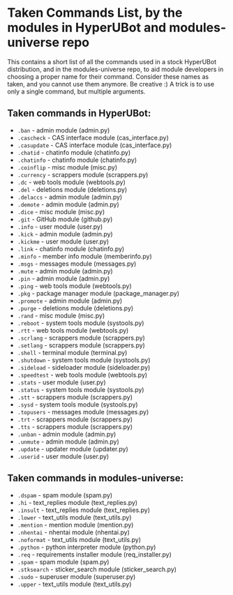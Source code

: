 # Taken Commands List, by the modules in HyperUBot and modules-universe repo

This contains a short list of all the commands used in a stock HyperUBot distribution, and in the modules-universe repo, to aid module developers in choosing a proper name for their command. Consider these names as taken, and you cannot use them anymore. Be creative :) A trick is to use only a single command, but multiple arguments.

## Taken commands in HyperUBot:

 - `.ban` - admin module (admin.py)
 - `.cascheck` - CAS interface module (cas_interface.py)
 - `.casupdate` - CAS interface module (cas_interface.py)
 - `.chatid` - chatinfo module (chatinfo.py)
 - `.chatinfo` - chatinfo module (chatinfo.py)
 - `.coinflip` - misc module (misc.py)
 - `.currency` - scrappers module (scrappers.py)
 - `.dc` - web tools module (webtools.py)
 - `.del` - deletions module (deletions.py)
 - `.delaccs` - admin module (admin.py)
 - `.demote` - admin module (admin.py)
 - `.dice` - misc module (misc.py)
 - `.git` - GitHub module (github.py)
 - `.info` - user module (user.py)
 - `.kick` - admin module (admin.py)
 - `.kickme` - user module (user.py)
 - `.link` - chatinfo module (chatinfo.py)
 - `.minfo` - member info module (memberinfo.py)
 - `.msgs` - messages module (messages.py)
 - `.mute` - admin module (admin.py)
 - `.pin` - admin module (admin.py)
 - `.ping` - web tools module (webtools.py)
 - `.pkg` - package manager module (package_manager.py)
 - `.promote` - admin module (admin.py)
 - `.purge` - deletions module (deletions.py)
 - `.rand` - misc module (misc.py)
 - `.reboot` - system tools module (systools.py)
 - `.rtt` - web tools module (webtools.py)
 - `.scrlang` - scrappers module (scrappers.py)
 - `.setlang` - scrappers module (scrappers.py)
 - `.shell` - terminal module (terminal.py)
 - `.shutdown` - system tools module (systools.py)
 - `.sideload` - sideloader module (sideloader.py)
 - `.speedtest` - web tools module (webtools.py)
 - `.stats` - user module (user.py)
 - `.status` - system tools module (systools.py)
 - `.stt` - scrappers module (scrappers.py)
 - `.sysd` - system tools module (systools.py)
 - `.topusers` - messages module (messages.py)
 - `.trt` - scrappers module (scrappers.py)
 - `.tts` - scrappers module (scrappers.py)
 - `.unban` - admin module (admin.py)
 - `.unmute` - admin module (admin.py)
 - `.update` - updater module (updater.py)
 - `.userid` - user module (user.py)

## Taken commands in modules-universe:
 - ``.dspam`` - spam module (spam.py)
 - ``.hi`` - text_replies module (text_replies.py)
 - ``.insult`` - text_replies module (text_replies.py)
 - ``.lower`` - text_utils module (text_utils.py)
 - ``.mention`` - mention module (mention.py)
 - ``.nhentai`` - nhentai module (nhentai.py)
 - ``.noformat`` - text_utils module (text_utils.py)
 - ``.python`` - python interpreter module (python.py)
 - ``.req`` - requirements installer module (req_installer.py)
 - ``.spam`` - spam module (spam.py)
 - ``.stksearch`` - sticker_search module (sticker_search.py)
 - ``.sudo`` - superuser module (superuser.py)
 - ``.upper`` - text_utils module (text_utils.py)
